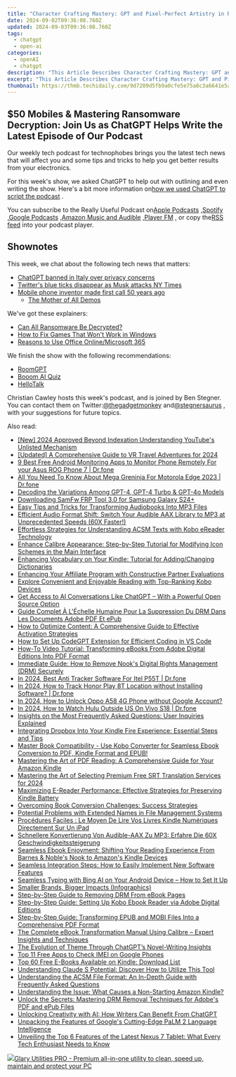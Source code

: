 ```yaml
---
title: "Character Crafting Mastery: GPT and Pixel-Perfect Artistry in RPGs"
date: 2024-09-02T09:36:08.760Z
updated: 2024-09-03T09:36:08.760Z
tags:
  - chatgpt
  - open-ai
categories:
  - openAI
  - chatgpt
description: "This Article Describes Character Crafting Mastery: GPT and Pixel-Perfect Artistry in RPGs"
excerpt: "This Article Describes Character Crafting Mastery: GPT and Pixel-Perfect Artistry in RPGs"
thumbnail: https://thmb.techidaily.com/9d7209d5fb9a0cfe5e75a8c3a6641e5ae9f76e0cf05800aca156d25ea3fa017f.jpg
---
```


## $50 Mobiles & Mastering Ransomware Decryption: Join Us as ChatGPT Helps Write the Latest Episode of Our Podcast

 Our weekly tech podcast for technophobes brings you the latest tech news that will affect you and some tips and tricks to help you get better results from your electronics.

 For this week's show, we asked ChatGPT to help out with outlining and even writing the show. Here's a bit more information on[how we used ChatGPT to script the podcast](https://www.makeuseof.com/i-used-chatgpt-to-script-a-podcast-heres-what-happened/) .

 You can subscribe to the Really Useful Podcast on[Apple Podcasts](https://podcasts.apple.com/gb/podcast/the-really-useful-podcast/id1437847131?mt=2) ,[Spotify](https://open.spotify.com/show/283gDxLd6OTNEpRq6tN7ha) ,[Google Podcasts](https://www.google.com/podcasts?feed=aHR0cHM6Ly9hbmNob3IuZm0vcy8zMWJlNDcwL3BvZGNhc3QvcnNz) ,[Amazon Music and Audible](https://music.amazon.co.uk/podcasts/20ab73d4-5da2-46c7-a17f-dc6eb39bdb48/The-Really-Useful-Podcast) ,[Player FM](https://player.fm/series/the-really-useful-podcast-2491856) , or copy the[RSS feed](https://feeds.transistor.fm/the-really-useful-podcast) into your podcast player.

## Shownotes

This week, we chat about the following tech news that matters:

* [ChatGPT banned in Italy over privacy concerns](https://www.bbc.co.uk/news/technology-65139406)
* [Twitter's blue ticks disappear as Musk attacks NY Times](https://www.bbc.co.uk/news/technology-65156216)
* [Mobile phone inventor made first call 50 years ago](https://www.bbc.co.uk/news/technology-65112048)  
  * [The Mother of All Demos](https://www.youtube.com/watch?v=B6rKUf9DWRI)

We've got these explainers:

* [Can All Ransomware Be Decrypted?](https://www.makeuseof.com/can-all-ransomware-be-decrypted/)
* [How to Fix Games That Won't Work in Windows](https://www.makeuseof.com/fix-games-not-working-windows/)
* [Reasons to Use Office Online/Microsoft 365](https://www.makeuseof.com/tag/dont-pay-word-5-reasons-use-office-online/)

We finish the show with the following recommendations:

* [RoomGPT](http://https://www.roomgpt.io/)
* [Booom AI Quiz](https://booom.ai/)
* [HelloTalk](https://www.hellotalk.com/?lang=en)

 Christian Cawley hosts this week's podcast, and is joined by Ben Stegner. You can contact them on Twitter:[@thegadgetmonkey](https://twitter.com/thegadgetmonkey) and[@stegnersaurus](https://twitter.com/stegnersaurus) , with your suggestions for future topics.


<ins class="adsbygoogle"
     style="display:block"
     data-ad-format="autorelaxed"
     data-ad-client="ca-pub-7571918770474297"
     data-ad-slot="1223367746"></ins>



<ins class="adsbygoogle"
     style="display:block"
     data-ad-client="ca-pub-7571918770474297"
     data-ad-slot="8358498916"
     data-ad-format="auto"
     data-full-width-responsive="true"></ins>

<span class="atpl-alsoreadstyle">Also read:</span>
<div><ul>
<li><a href="https://facebook-video-share.techidaily.com/new-2024-approved-beyond-indexation-understanding-youtubes-unlisted-mechanism/"><u>[New] 2024 Approved  Beyond Indexation  Understanding YouTube's Unlisted Mechanism</u></a></li>
<li><a href="https://fox-friendly.techidaily.com/updated-a-comprehensive-guide-to-vr-travel-adventures-for-2024/"><u>[Updated] A Comprehensive Guide to VR Travel Adventures for 2024</u></a></li>
<li><a href="https://android-location.techidaily.com/9-best-free-android-monitoring-apps-to-monitor-phone-remotely-for-your-asus-rog-phone-7-drfone-by-drfone-virtual/"><u>9 Best Free Android Monitoring Apps to Monitor Phone Remotely For your Asus ROG Phone 7 | Dr.fone</u></a></li>
<li><a href="https://android-pokemon-go.techidaily.com/all-you-need-to-know-about-mega-greninja-for-motorola-edge-2023-drfone-by-drfone-virtual-android/"><u>All You Need To Know About Mega Greninja For Motorola Edge 2023 | Dr.fone</u></a></li>
<li><a href="https://tech-hub.techidaily.com/decoding-the-variations-among-gpt-4-gpt-4-turbo-and-gpt-4o-models/"><u>Decoding the Variations Among GPT-4, GPT-4 Turbo & GPT-4o Models</u></a></li>
<li><a href="https://android-unlock.techidaily.com/downloading-samfw-frp-tool-30-for-samsung-galaxy-s24plus-by-drfone-android/"><u>Downloading SamFw FRP Tool 3.0 for Samsung Galaxy S24+</u></a></li>
<li><a href="https://tech-hub.techidaily.com/easy-tips-and-tricks-for-transforming-audiobooks-into-mp3-files/"><u>Easy Tips and Tricks for Transforming Audiobooks Into MP3 Files</u></a></li>
<li><a href="https://tech-hub.techidaily.com/efficient-audio-format-shift-switch-your-audible-aax-library-to-mp3-at-unprecedented-speeds-60x-faster/"><u>Efficient Audio Format Shift: Switch Your Audible AAX Library to MP3 at Unprecedented Speeds (60X Faster!)</u></a></li>
<li><a href="https://tech-hub.techidaily.com/effortless-strategies-for-understanding-acsm-texts-with-kobo-ereader-technology/"><u>Effortless Strategies for Understanding ACSM Texts with Kobo eReader Technology</u></a></li>
<li><a href="https://tech-hub.techidaily.com/enhance-calibre-appearance-step-by-step-tutorial-for-modifying-icon-schemes-in-the-main-interface/"><u>Enhance Calibre Appearance: Step-by-Step Tutorial for Modifying Icon Schemes in the Main Interface</u></a></li>
<li><a href="https://tech-hub.techidaily.com/enhancing-vocabulary-on-your-kindle-tutorial-for-addingchanging-dictionaries/"><u>Enhancing Vocabulary on Your Kindle: Tutorial for Adding/Changing Dictionaries</u></a></li>
<li><a href="https://tech-hub.techidaily.com/enhancing-your-affiliate-program-with-constructive-partner-evaluations/"><u>Enhancing Your Affiliate Program with Constructive Partner Evaluations</u></a></li>
<li><a href="https://tech-hub.techidaily.com/explore-convenient-and-enjoyable-reading-with-top-ranking-kobo-devices/"><u>Explore Convenient and Enjoyable Reading with Top-Ranking Kobo Devices</u></a></li>
<li><a href="https://tech-hub.techidaily.com/get-access-to-ai-conversations-like-chatgpt-with-a-powerful-open-source-option/"><u>Get Access to AI Conversations Like ChatGPT – With a Powerful Open Source Option</u></a></li>
<li><a href="https://tech-hub.techidaily.com/guide-complet-a-lechelle-humaine-pour-la-suppression-du-drm-dans-les-documents-adobe-pdf-et-epub/"><u>Guide Complet À L'Échelle Humaine Pour La Suppression Du DRM Dans Les Documents Adobe PDF Et ePub</u></a></li>
<li><a href="https://tech-hub.techidaily.com/how-to-optimize-content-a-comprehensive-guide-to-effective-activation-strategies/"><u>How to Optimize Content: A Comprehensive Guide to Effective Activation Strategies</u></a></li>
<li><a href="https://tech-hub.techidaily.com/how-to-set-up-codegpt-extension-for-efficient-coding-in-vs-code/"><u>How to Set Up CodeGPT Extension for Efficient Coding in VS Code</u></a></li>
<li><a href="https://tech-hub.techidaily.com/how-to-video-tutorial-transforming-ebooks-from-adobe-digital-editions-into-pdf-format/"><u>How-To Video Tutorial: Transforming eBooks From Adobe Digital Editions Into PDF Format</u></a></li>
<li><a href="https://tech-hub.techidaily.com/immediate-guide-how-to-remove-nooks-digital-rights-management-drm-securely/"><u>Immediate Guide: How to Remove Nook's Digital Rights Management (DRM) Securely</u></a></li>
<li><a href="https://android-location-track.techidaily.com/in-2024-best-anti-tracker-software-for-itel-p55t-drfone-by-drfone-virtual-android/"><u>In 2024, Best Anti Tracker Software For Itel P55T | Dr.fone</u></a></li>
<li><a href="https://android-location-track.techidaily.com/in-2024-how-to-track-honor-play-8t-location-without-installing-software-drfone-by-drfone-virtual-android/"><u>In 2024, How to Track Honor Play 8T Location without Installing Software? | Dr.fone</u></a></li>
<li><a href="https://easy-unlock-android.techidaily.com/in-2024-how-to-unlock-oppo-a58-4g-phone-without-google-account-by-drfone-android/"><u>In 2024, How to Unlock Oppo A58 4G Phone without Google Account?</u></a></li>
<li><a href="https://phone-solutions.techidaily.com/in-2024-how-to-watch-hulu-outside-us-on-vivo-s18-drfone-by-drfone-virtual-android/"><u>In 2024, How to Watch Hulu Outside US On Vivo S18 | Dr.fone</u></a></li>
<li><a href="https://tech-hub.techidaily.com/insights-on-the-most-frequently-asked-questions-user-inquiries-explained/"><u>Insights on the Most Frequently Asked Questions: User Inquiries Explained</u></a></li>
<li><a href="https://tech-hub.techidaily.com/integrating-dropbox-into-your-kindle-fire-experience-essential-steps-and-tips/"><u>Integrating Dropbox Into Your Kindle Fire Experience: Essential Steps and Tips</u></a></li>
<li><a href="https://tech-hub.techidaily.com/master-book-compatibility-use-kobo-converter-for-seamless-ebook-conversion-to-pdf-kindle-format-and-epub/"><u>Master Book Compatibility - Use Kobo Converter for Seamless Ebook Conversion to PDF, Kindle Format and EPUB!</u></a></li>
<li><a href="https://tech-hub.techidaily.com/mastering-the-art-of-pdf-reading-a-comprehensive-guide-for-your-amazon-kindle/"><u>Mastering the Art of PDF Reading: A Comprehensive Guide for Your Amazon Kindle</u></a></li>
<li><a href="https://extra-guidance.techidaily.com/mastering-the-art-of-selecting-premium-free-srt-translation-services-for-2024/"><u>Mastering the Art of Selecting Premium Free SRT Translation Services for 2024</u></a></li>
<li><a href="https://tech-hub.techidaily.com/maximizing-e-reader-performance-effective-strategies-for-preserving-kindle-battery/"><u>Maximizing E-Reader Performance: Effective Strategies for Preserving Kindle Battery</u></a></li>
<li><a href="https://tech-hub.techidaily.com/overcoming-book-conversion-challenges-success-strategies/"><u>Overcoming Book Conversion Challenges: Success Strategies</u></a></li>
<li><a href="https://tech-hub.techidaily.com/potential-problems-with-extended-names-in-file-management-systems/"><u>Potential Problems with Extended Names in File Management Systems</u></a></li>
<li><a href="https://tech-hub.techidaily.com/procedures-faciles-le-moyen-de-lire-vos-livres-kindle-numeriques-directement-sur-un-ipad/"><u>Procédures Faciles : Le Moyen De Lire Vos Livres Kindle Numériques Directement Sur Un iPad</u></a></li>
<li><a href="https://tech-hub.techidaily.com/schnellere-konvertierung-von-audible-aax-zu-mp3-erfahre-die-60x-geschwindigkeitssteigerung/"><u>Schnellere Konvertierung Von Audible-AAX Zu MP3: Erfahre Die 60X Geschwindigkeitssteigerung</u></a></li>
<li><a href="https://tech-hub.techidaily.com/seamless-ebook-enjoyment-shifting-your-reading-experience-from-barnes-and-nobles-nook-to-amazons-kindle-devices/"><u>Seamless Ebook Enjoyment: Shifting Your Reading Experience From Barnes & Noble's Nook to Amazon's Kindle Devices</u></a></li>
<li><a href="https://tech-hub.techidaily.com/seamless-integration-steps-how-to-easily-implement-new-software-features/"><u>Seamless Integration Steps: How to Easily Implement New Software Features</u></a></li>
<li><a href="https://tech-hub.techidaily.com/seamless-typing-with-bing-ai-on-your-android-device-how-to-set-it-up/"><u>Seamless Typing with Bing AI on Your Android Device – How to Set It Up</u></a></li>
<li><a href="https://youtube-clips.techidaily.com/smaller-brands-bigger-impacts-infographics/"><u>Smaller Brands, Bigger Impacts (Infographics)</u></a></li>
<li><a href="https://tech-hub.techidaily.com/step-by-step-guide-to-removing-drm-from-ebook-pages/"><u>Step-by-Step Guide to Removing DRM From eBook Pages</u></a></li>
<li><a href="https://tech-hub.techidaily.com/step-by-step-guide-setting-up-kobo-ebook-reader-via-adobe-digital-editions/"><u>Step-by-Step Guide: Setting Up Kobo Ebook Reader via Adobe Digital Editions</u></a></li>
<li><a href="https://tech-hub.techidaily.com/step-by-step-guide-transforming-epub-and-mobi-files-into-a-comprehensive-pdf-format/"><u>Step-by-Step Guide: Transforming EPUB and MOBI Files Into a Comprehensive PDF Format</u></a></li>
<li><a href="https://tech-hub.techidaily.com/the-complete-ebook-transformation-manual-using-calibre-expert-insights-and-techniques/"><u>The Complete eBook Transformation Manual Using Calibre – Expert Insights and Techniques</u></a></li>
<li><a href="https://tech-hub.techidaily.com/the-evolution-of-theme-through-chatgpts-novel-writing-insights/"><u>The Evolution of Theme Through ChatGPT’s Novel-Writing Insights</u></a></li>
<li><a href="https://sim-unlock.techidaily.com/top-11-free-apps-to-check-imei-on-google-phones-by-drfone-android/"><u>Top 11 Free Apps to Check IMEI on Google Phones</u></a></li>
<li><a href="https://tech-hub.techidaily.com/top-60-free-e-books-available-on-kindle-download-list/"><u>Top 60 Free E-Books Available on Kindle: Download List</u></a></li>
<li><a href="https://tech-hub.techidaily.com/understanding-claude-s-potential-discover-how-to-utilize-this-tool/"><u>Understanding Claude S Potential: Discover How to Utilize This Tool</u></a></li>
<li><a href="https://tech-hub.techidaily.com/understanding-the-acsm-file-format-an-in-depth-guide-with-frequently-asked-questions/"><u>Understanding the ACSM File Format: An In-Depth Guide with Frequently Asked Questions</u></a></li>
<li><a href="https://tech-hub.techidaily.com/understanding-the-issue-what-causes-a-non-starting-amazon-kindle/"><u>Understanding the Issue: What Causes a Non-Starting Amazon Kindle?</u></a></li>
<li><a href="https://tech-hub.techidaily.com/unlock-the-secrets-mastering-drm-removal-techniques-for-adobes-pdf-and-epub-files/"><u>Unlock the Secrets: Mastering DRM Removal Techniques for Adobe's PDF and ePub Files</u></a></li>
<li><a href="https://tech-hub.techidaily.com/unlocking-creativity-with-ai-how-writers-can-benefit-from-chatgpt/"><u>Unlocking Creativity with AI: How Writers Can Benefit From ChatGPT</u></a></li>
<li><a href="https://tech-hub.techidaily.com/unpacking-the-features-of-googles-cutting-edge-palm-2-language-intelligence/"><u>Unpacking the Features of Google's Cutting-Edge PaLM 2 Language Intelligence</u></a></li>
<li><a href="https://tech-hub.techidaily.com/unveiling-the-top-6-features-of-the-latest-nexus-7-tablet-what-every-tech-enthusiast-needs-to-know/"><u>Unveiling the Top 6 Features of the Latest Nexus 7 Tablet: What Every Tech Enthusiast Needs to Know</u></a></li>
</ul></div>

<!-- affiliate ads begin -->
<a href="https://order.glarysoft.com/order/checkout.php?PRODS=4535075&QTY=1&AFFILIATE=108875&CART=1"><img src="https://secure.avangate.com/images/merchant/6734fa703f6633ab896eecbdfad8953a/products/GU-500_672.png" border="0">Glary Utilities PRO -  Premium all-in-one utility to clean, speed up, maintain and protect your PC</a>
<!-- affiliate ads end -->